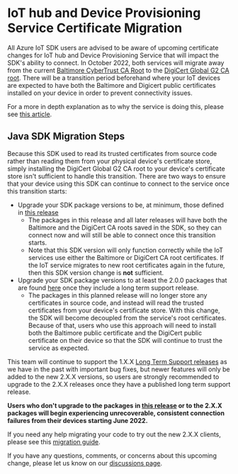 # IoT hub and Device Provisioning Service Certificate Migration

All Azure IoT SDK users are advised to be aware of upcoming certificate changes for IoT hub and Device Provisioning Service 
that will impact the SDK's ability to connect. In October 2022, both services will migrate away from the current 
[Baltimore CyberTrust CA Root](https://baltimore-cybertrust-root.chain-demos.digicert.com/info/index.html) to the 
[DigiCert Global G2 CA root](https://global-root-g2.chain-demos.digicert.com/info/index.html). There will be a 
transition period beforehand where your IoT devices are expected to have both the Baltimore and Digicert public 
certificates installed on your device in order to prevent connectivity issues. 

For a more in depth explanation as to why the service is doing this, please see
[this article](https://techcommunity.microsoft.com/t5/internet-of-things/azure-iot-tls-critical-changes-are-almost-here-and-why-you/ba-p/2393169).

## Java SDK Migration Steps

Because this SDK used to read its trusted certificates from source code rather than reading them from
your physical device's certificate store, simply installing the DigiCert Global G2 CA root to your device's certificate 
store isn't sufficient to handle this transition. There are two ways to ensure that your device using this SDK can 
continue to connect to the service once this transition starts:

- Upgrade your SDK package versions to be, at minimum, those defined in [this release](https://github.com/Azure/azure-iot-sdk-java/releases/tag/lts_7_2021)
  - The packages in this release and all later releases will have both the Baltimore and the DigiCert CA roots saved in 
  the SDK, so they can connect now and will still be able to connect once this transition starts.
  - Note that this SDK version will only function correctly while the IoT services use either the Baltimore or DigiCert CA root certificates. If the IoT service migrates to new root certificates again in the future, then this SDK version change is **not** sufficient.
- Upgrade your SDK package versions to at least the 2.0.0 packages that are found [here](https://github.com/Azure/azure-iot-sdk-java/releases/tag/2022-3-30) 
once they include a long term support release.
  - The packages in this planned release will no longer store any certificates in source code, and instead will read the 
  trusted certificates from your device's certificate store. With this change, the SDK will become decoupled from the service's 
  root certificates. Because of that, users who use this approach will need to install both the Baltimore public certificate 
  and the DigiCert public certificate on their device so that the SDK will continue to trust the service as expected. 
  
  
This team will continue to support the 1.X.X [Long Term Support releases](https://github.com/Azure/azure-iot-sdk-java#long-term-support)
as we have in the past with important bug fixes, but newer features will only be added to the new 2.X.X versions, 
so users are strongly recommended to upgrade to the 2.X.X releases once they have a published long term support release.

**Users who don't upgrade to the packages in [this release](https://github.com/Azure/azure-iot-sdk-java/releases/tag/lts_7_2021)
or to the 2.X.X packages will begin experiencing unrecoverable, consistent connection failures from their devices starting June 2022.**

If you need any help migrating your code to try out the new 2.X.X clients, please see this [migration guide](https://github.com/Azure/azure-iot-sdk-java/blob/preview/major%20version%20upgrade%20migration%20guide.md).

If you have any questions, comments, or concerns about this upcoming change, please let us know on our [discussions page](https://github.com/Azure/azure-iot-sdk-java/discussions).
